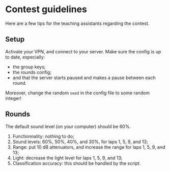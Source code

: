 # Contest guidelines

Here are a few tips for the teaching assistants regarding the contest.

## Setup

Activate your VPN, and connect to your server. Make sure the config is up to date, especially:

- the group keys;
- the rounds config;
- and that the server starts paused and makes a pause between each round.

Moreover, change the random `seed` in the config file to some random integer!

## Rounds

The default sound level (on your computer) should be 60%.

1. Functionnality: nothing to do;
2. Sound levels: 60%, 50%, 40%, and 30%, for laps 1, 5, 9, and 13;
3. Range: put 10 dB attenuators, and increase the range for laps 1, 5, 9, and 13;
4. Light: decrease the light level for laps 1, 5, 9, and 13;
5. Classification accuracy: this should be handled by the script.

